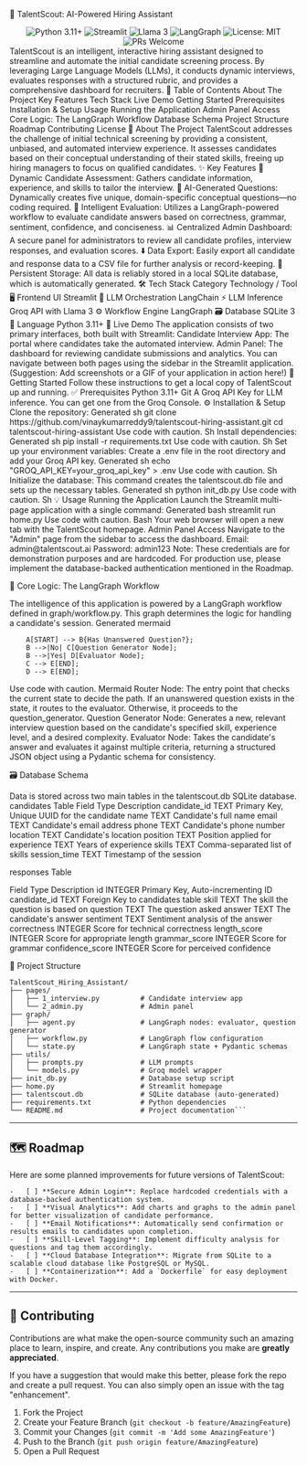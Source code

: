 📄 TalentScout: AI-Powered Hiring Assistant
<div align="center">
<img src="https://img.shields.io/badge/Python-3.11+-blue.svg" alt="Python 3.11+">
<img src="https://img.shields.io/badge/Framework-Streamlit-red.svg" alt="Streamlit">
<img src="https://img.shields.io/badge/LLM-Llama_3-green.svg" alt="Llama 3">
<img src="https://img.shields.io/badge/Engine-LangGraph-orange.svg" alt="LangGraph">
<img src="https://img.shields.io/badge/License-MIT-yellow.svg" alt="License: MIT">
<img src="https://img.shields.io/badge/PRs-welcome-brightgreen.svg" alt="PRs Welcome">
</div>
TalentScout is an intelligent, interactive hiring assistant designed to streamline and automate the initial candidate screening process. By leveraging Large Language Models (LLMs), it conducts dynamic interviews, evaluates responses with a structured rubric, and provides a comprehensive dashboard for recruiters.
📌 Table of Contents
About The Project
Key Features
Tech Stack
Live Demo
Getting Started
Prerequisites
Installation & Setup
Usage
Running the Application
Admin Panel Access
Core Logic: The LangGraph Workflow
Database Schema
Project Structure
Roadmap
Contributing
License
🧐 About The Project
TalentScout addresses the challenge of initial technical screening by providing a consistent, unbiased, and automated interview experience. It assesses candidates based on their conceptual understanding of their stated skills, freeing up hiring managers to focus on qualified candidates.
✨ Key Features
📝 Dynamic Candidate Assessment: Gathers candidate information, experience, and skills to tailor the interview.
🤖 AI-Generated Questions: Dynamically creates five unique, domain-specific conceptual questions—no coding required.
🧠 Intelligent Evaluation: Utilizes a LangGraph-powered workflow to evaluate candidate answers based on correctness, grammar, sentiment, confidence, and conciseness.
📊 Centralized Admin Dashboard: A secure panel for administrators to review all candidate profiles, interview responses, and evaluation scores.
⬇️ Data Export: Easily export all candidate and response data to a CSV file for further analysis or record-keeping.
💾 Persistent Storage: All data is reliably stored in a local SQLite database, which is automatically generated.
🛠️ Tech Stack
Category	Technology / Tool
🖥 Frontend UI	Streamlit
🧠 LLM Orchestration	LangChain
⚡ LLM Inference	Groq API with Llama 3
⚙ Workflow Engine	LangGraph
🗃 Database	SQLite 3
🐍 Language	Python 3.11+
🚀 Live Demo
The application consists of two primary interfaces, both built with Streamlit:
Candidate Interview App: The portal where candidates take the automated interview.
Admin Panel: The dashboard for reviewing candidate submissions and analytics.
You can navigate between both pages using the sidebar in the Streamlit application.
(Suggestion: Add screenshots or a GIF of your application in action here!)
🏁 Getting Started
Follow these instructions to get a local copy of TalentScout up and running.
✅ Prerequisites
Python 3.11+
Git
A Groq API Key for LLM inference. You can get one from the Groq Console.
⚙️ Installation & Setup
Clone the repository:
Generated sh
git clone https://github.com/vinaykumarreddy9/talentscout-hiring-assistant.git
cd talentscout-hiring-assistant
Use code with caution.
Sh
Install dependencies:
Generated sh
pip install -r requirements.txt
Use code with caution.
Sh
Set up your environment variables:
Create a .env file in the root directory and add your Groq API key.
Generated sh
echo "GROQ_API_KEY=your_groq_api_key" > .env
Use code with caution.
Sh
Initialize the database:
This command creates the talentscout.db file and sets up the necessary tables.
Generated sh
python init_db.py
Use code with caution.
Sh
💡 Usage
Running the Application
Launch the Streamlit multi-page application with a single command:
Generated bash
streamlit run home.py
Use code with caution.
Bash
Your web browser will open a new tab with the TalentScout homepage.
Admin Panel Access
Navigate to the "Admin" page from the sidebar to access the dashboard.
Email: admin@talentscout.ai
Password: admin123
Note: These credentials are for demonstration purposes and are hardcoded. For production use, please implement the database-backed authentication mentioned in the Roadmap.

🧠 Core Logic: The LangGraph Workflow

The intelligence of this application is powered by a LangGraph workflow defined in graph/workflow.py. This graph determines the logic for handling a candidate's session.
Generated mermaid
```graph TD
    A[START] --> B{Has Unanswered Question?};
    B -->|No| C[Question Generator Node];
    B -->|Yes| D[Evaluator Node];
    C --> E[END];
    D --> E[END];
```
Use code with caution.
Mermaid
Router Node: The entry point that checks the current state to decide the path. If an unanswered question exists in the state, it routes to the evaluator. Otherwise, it proceeds to the question_generator.
Question Generator Node: Generates a new, relevant interview question based on the candidate's specified skill, experience level, and a desired complexity.
Evaluator Node: Takes the candidate's answer and evaluates it against multiple criteria, returning a structured JSON object using a Pydantic schema for consistency.

🗃️ Database Schema

Data is stored across two main tables in the talentscout.db SQLite database.
candidates Table
Field	            Type	        Description
candidate_id	    TEXT	        Primary Key, Unique UUID for the candidate
name	            TEXT	        Candidate's full name
email	            TEXT	        Candidate's email address
phone	            TEXT	        Candidate's phone number
location	        TEXT	        Candidate's location
position	        TEXT	        Position applied for
experience	        TEXT	        Years of experience
skills	            TEXT	        Comma-separated list of skills
session_time	    TEXT	        Timestamp of the session

responses Table

Field	            Type	    Description
id	                INTEGER	    Primary Key, Auto-incrementing ID
candidate_id	    TEXT	    Foreign Key to candidates table
skill	            TEXT	    The skill the question is based on
question	        TEXT	    The question asked
answer	            TEXT	    The candidate's answer
sentiment	        TEXT	    Sentiment analysis of the answer
correctness	        INTEGER	    Score for technical correctness
length_score	    INTEGER	    Score for appropriate length
grammar_score	    INTEGER	    Score for grammar
confidence_score	INTEGER	    Score for perceived confidence

📁 Project Structure

```Generated code
TalentScout_Hiring_Assistant/
├── pages/
│   ├── 1_interview.py          # Candidate interview app
│   └── 2_admin.py              # Admin panel
├── graph/
│   ├── agent.py                # LangGraph nodes: evaluator, question generator
│   ├── workflow.py             # LangGraph flow configuration
│   └── state.py                # LangGraph state + Pydantic schemas
├── utils/
│   ├── prompts.py              # LLM prompts
│   └── models.py               # Groq model wrapper
├── init_db.py                  # Database setup script
├── home.py                     # Streamlit homepage
├── talentscout.db              # SQLite database (auto-generated)
├── requirements.txt            # Python dependencies
└── README.md                   # Project documentation```
```
---

## 🗺️ Roadmap

Here are some planned improvements for future versions of TalentScout:
```
-   [ ] **Secure Admin Login**: Replace hardcoded credentials with a database-backed authentication system.
-   [ ] **Visual Analytics**: Add charts and graphs to the admin panel for better visualization of candidate performance.
-   [ ] **Email Notifications**: Automatically send confirmation or results emails to candidates upon completion.
-   [ ] **Skill-Level Tagging**: Implement difficulty analysis for questions and tag them accordingly.
-   [ ] **Cloud Database Integration**: Migrate from SQLite to a scalable cloud database like PostgreSQL or MySQL.
-   [ ] **Containerization**: Add a `Dockerfile` for easy deployment with Docker.
```
---

## 🙌 Contributing

Contributions are what make the open-source community such an amazing place to learn, inspire, and create. Any contributions you make are **greatly appreciated**.

If you have a suggestion that would make this better, please fork the repo and create a pull request. You can also simply open an issue with the tag "enhancement".

1.  Fork the Project
2.  Create your Feature Branch (`git checkout -b feature/AmazingFeature`)
3.  Commit your Changes (`git commit -m 'Add some AmazingFeature'`)
4.  Push to the Branch (`git push origin feature/AmazingFeature`)
5.  Open a Pull Request